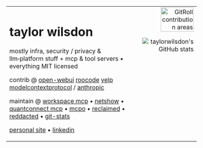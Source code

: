 <table width="100%">
<tr>
<td valign="top" style="padding-right:1rem;">

# taylor wilsdon

mostly infra, security / privacy & llm‑platform stuff + mcp & tool servers • everything MIT licensed

contrib @ [open-webui](https://github.com/open-webui/open-webui) [roocode](https://github.com/RooCodeInc/Roo-Code) [yelp](https://github.com/yelp) [modelcontextprotocol](https://github.com/modelcontextprotocol/servers) / [anthropic](https://github.com/anthropics)

maintain @ [workspace mcp](https://workspacemcp.com/) • [netshow](https://github.com/taylorwilsdon/netshow) • [quantconnect mcp](https://quantratic.com/mcp) • [mcpo](https://github.com/open-webui/mcpo) • [reclaimed](https://github.com/taylorwilsdon/reclaimed) • [reddacted](https://reddacted.org/) • [git-stats](https://git-stats.com)

[personal site](https://taylorwilsdon.com) • [linkedin](https://linkedin.com/in/taylorbarrettwilsdon)

</td>
<td valign="top" align="right">

<a href="https://gitroll.io/profile/uvJR2kh5vgxfsaJixVvghF0p2Ak32/stacks">
  <img src="https://github.com/user-attachments/assets/d7854b75-e4fb-499d-8d5d-f84ddcc02b52" width="80%" alt="GitRoll contribution areas"/>
</a>

![taylorwilsdon's GitHub stats](https://github-readme-stats.vercel.app/api?username=taylorwilsdon&show_icons=true&theme=transparent)

</td>
</tr>
</table>
